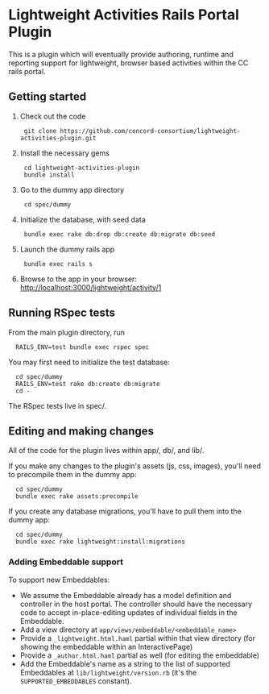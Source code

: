 # Lightweight Activities Rails Portal Plugin

This is a plugin which will eventually provide authoring, runtime and reporting support for lightweight, browser based activities within the CC rails portal.

## Getting started

1. Check out the code

        git clone https://github.com/concord-consortium/lightweight-activities-plugin.git

2. Install the necessary gems

        cd lightweight-activities-plugin
        bundle install

3. Go to the dummy app directory

        cd spec/dummy

4. Initialize the database, with seed data

        bundle exec rake db:drop db:create db:migrate db:seed

5. Launch the dummy rails app

        bundle exec rails s

6. Browse to the app in your browser: [http://localhost:3000/lightweight/activity/1](http://localhost:3000/lightweight/activity/1)

## Running RSpec tests
From the main plugin directory, run

      RAILS_ENV=test bundle exec rspec spec

You may first need to initialize the test database:

      cd spec/dummy
      RAILS_ENV=test rake db:create db:migrate
      cd -

The RSpec tests live in spec/.

## Editing and making changes
All of the code for the plugin lives within app/, db/, and lib/.

If you make any changes to the plugin's assets (js, css, images), you'll
need to precompile them in the dummy app:

      cd spec/dummy
      bundle exec rake assets:precompile

If you create any database migrations, you'll have to pull them into the
dummy app:

      cd spec/dummy
      bundle exec rake lightweight:install:migrations

### Adding Embeddable support

To support new Embeddables:

* We assume the Embeddable already has a model definition and controller in the host portal. The controller should have the necessary code to accept in-place-editing updates of individual fields in the Embeddable.
* Add a view directory at `app/views/embeddable/<embeddable_name>`
* Provide a `_lightweight.html.haml` partial within that view directory (for showing the embeddable within an InteractivePage)
* Provide a `_author.html.haml` partial as well (for editing the embeddable)
* Add the Embeddable's name as a string to the list of supported Embeddables at `lib/lightweight/version.rb` (it's the `SUPPORTED_EMBEDDABLES` constant).